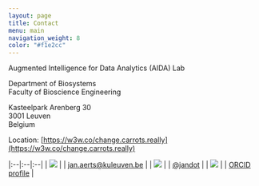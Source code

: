 ```yaml
---
layout: page
title: Contact
menu: main
navigation_weight: 8
color: "#f1e2cc"
---
```

Augmented Intelligence for Data Analytics (AIDA) Lab

Department of Biosystems<br/>
Faculty of Bioscience Engineering

Kasteelpark Arenberg 30<br/>
3001 Leuven<br/>
Belgium

Location: [https://w3w.co/change.carrots.really](https://w3w.co/change.carrots.really)

|:--|:--|:--|
| <img src="{{site.baseurl}}/assets/ic_email_black_24dp_1x.png" /> | | [jan.aerts@kuleuven.be](mailto:jan.aerts@kuleuven.be) |
| <img src="{{site.baseurl}}/assets/twitter-logo.png" /> | | [@jandot](http://twitter.com/jandot) |
| <img src="{{site.baseurl}}/assets/orcid_24x24.gif" /> | | [ORCID profile](http://orcid.org/0000-0002-6416-2717) |
